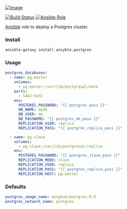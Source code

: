 [ ![Image](https://cloud.githubusercontent.com/assets/5514990/24834935/e0d1db04-1d1c-11e7-8ad0-53fd45ff13c3.png "Ansible") ](https://www.ansible.com/ "Ansible")

[![Build Status](https://travis-ci.org/ansyble/role-postgres.svg?branch=master)](https://travis-ci.org/ansyble/role-postgres)
[![Ansible Role](https://img.shields.io/ansible/role/17044.svg)](https://galaxy.ansible.com/ansyble/postgres/)

[Ansible](http://www.ansible.com) role to deploy a Postgres cluster.

### Install

```sh
ansible-galaxy install ansyble.postgres
```

### Usage

```yml
postgres_databases:
  - name: pg.master
    volumes:
      - pg.master:/var/lib/postgresql/data
    ports:
      - 5442:5432
    env:
      POSTGRES_PASSWORD: "{{ postgres_pass }}"
      DB_NAME: mydb
      DB_USER: me
      DB_PASSWORD: "{{ postgres_db_pass }}"
      REPLICATION_USER: replica
      REPLICATION_PASS: "{{ postgres_replica_pass }}"

  - name: pg.slave
    volumes:
      - pg.slave:/var/lib/postgresql/replica
    env:
      POSTGRES_PASSWORD: "{{ postgres_slave_pass }}"
      REPLICATION_MODE: slave
      REPLICATION_USER: replica
      REPLICATION_PASS: "{{ postgres_replica_pass }}"
      REPLICATION_HOST: pg.master
```

### Defaults

```yml
postgres_image_name: mongkok/postgres:9.6
postgres_network_name: postgres
```
